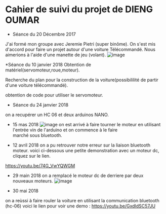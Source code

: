 # Cahier de suivi du projet de DIENG OUMAR

* Séance du 20 Décembre 2017 

J'ai formé mon groupe avec Jeremie Pietri (super binôme). 
On s'est mis d'accord pour faire un projet autour d'une voiture Télécommandé.
Nous aimerions à l'aide d'une manette de jeu (volant).
![image](https://img.fr.clasf.com/2017/10/06/kit-de-voiture-intelligente-pour-arduino-20171006024334.jpg)


*Séance du 10 janvier 2018
Obtention de matériel(servomoteur,roue,moteur).

Recherche du plan pour la construction de la voiture(possibililité de partir d'une voiture télécommandé).

obtention de code pour utiliser le servomoteur.


* Séance du 24 janvier 2018

on a recupérer un HC 06 et deux arduinos NANO.




* 15 mas 2018
![image](http://www.comconvenu.fr/image/cache/data/category_17/moteur-pas-a-pas-kuman-l298n-dual-h-pour-arduino-robot-de-voiture-intelligent-k48--2666-500x500_0.jpg)
on est arrivé à faire tourner le moteur en utilisant l'entrée vin de l'arduino et on commence à  le faire  
marché sous bluetooth.

* 12 avril 2018
on a pu retrouver notre erreur sur la liaison bluetooth moteur.
voici ci-dessous une petite demonstration avec un moteur dc, cliquez sur le lien.
 
https://youtu.be/74G_VwYQWGM 

* 29 main 2018
on a remplacé le moteur dc de derriere par deux nouveaux moteurs.
![image](https://m.ebay.fr/itm/Paire-Moteur-dEngrenage-Industriel-Voiture-Robot-3-12V-DC-Pour-Arduino-/352260998115?_mwBanner=1&_rdt=1)


* 30 mai 2018

on a reùssi à faire rouler la voiture en utilisant la communication bluetooth (hc-06)
voici le lien pour voir une demo :
https://youtu.be/GxdIdSC57JU

